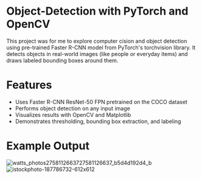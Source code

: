 # Object-Detection with PyTorch and OpenCV
This project was for me to explore computer cision and object detection using pre-trained Faster R-CNN model from PyTorch's torchvision library. It detects objects in real-world images (like people or everyday items) and draws labeled bounding boxes around them.

# Features
- Uses Faster R-CNN ResNet-50 FPN pretrained on the COCO dataset
- Performs object detection on any input image
- Visualizes results with OpenCV and Matplotlib
- Demonstrates thresholding, bounding box extraction, and labeling

# Example Output
![watts_photos2758112663727581126637_b5d4d192d4_b](https://github.com/user-attachments/assets/12d82c40-5cb3-476c-bbf5-707c1a35e17c)
![istockphoto-187786732-612x612](https://github.com/user-attachments/assets/6c68c64b-23ad-428d-a414-e4627c6e6112)

